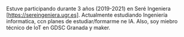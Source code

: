 Estuve participando durante 3 años (2019-2021) en Seré Ingeniera [https://sereingeniera.ugr.es].
Actualmente estudiando Ingeniería informatica, ccn planes de estudiar/formarme ne IA.
Also, soy miebro técnico de IoT en GDSC Granada y maker. 

